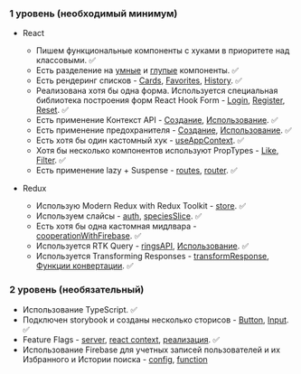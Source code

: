 ### 1 уровень (необходимый минимум)

- React

  - Пишем функциональные компоненты c хуками в приоритете над классовыми. ✅
  - Есть разделение на [умные](https://github.com/Danu-IT/thelordoftherings/blob/main/src/pages/General/Home/components/Filters/Filters.tsx#L9) и [глупые](https://github.com/Danu-IT/thelordoftherings/blob/main/src/components/UI/Button/Button.tsx#L14) компоненты. ✅
  - Есть рендеринг списков - [Cards](https://github.com/Danu-IT/thelordoftherings/blob/main/src/pages/General/Home/Home.tsx#L104), [Favorites](https://github.com/Danu-IT/thelordoftherings/blob/main/src/pages/Private/Favorite/Favorite.tsx#L18), [History](https://github.com/Danu-IT/thelordoftherings/blob/main/src/pages/Private/History/History.tsx#L54). ✅
  - Реализована хотя бы одна форма. Используется специальная библиотека построения форм React Hook Form - [Login](https://github.com/Danu-IT/thelordoftherings/blob/main/src/pages/Public/Login/Login.tsx#L26), [Register](https://github.com/Danu-IT/thelordoftherings/blob/main/src/pages/Public/Register/Register.tsx#L16), [Reset](https://github.com/Danu-IT/thelordoftherings/blob/main/src/pages/Public/Register/Register.tsx#L16). ✅
  - Есть применение Контекст API - [Создание](https://github.com/Danu-IT/thelordoftherings/blob/main/src/context/index.ts), [Использование](https://github.com/Danu-IT/thelordoftherings/blob/main/src/components/Card/Card.tsx#L27). ✅
  - Есть применение предохранителя - [Создание](https://github.com/Danu-IT/thelordoftherings/blob/main/src/components/ErrorBoundary/ErrorBoundary.tsx#L13), [Использование](https://github.com/Danu-IT/thelordoftherings/blob/main/src/components/ErrorBoundary/ErrorBoundary.tsx#L13). ✅
  - Есть хотя бы один кастомный хук - [useAppContext](https://github.com/Danu-IT/thelordoftherings/blob/main/src/hooks/useAppContext.ts). ✅
  - Хотя бы несколько компонентов используют PropTypes - [Like](https://github.com/Danu-IT/thelordoftherings/blob/main/src/components/Like/Like.jsx#L17), [Filter](https://github.com/Danu-IT/thelordoftherings/blob/main/src/components/Filter/Filter.jsx#L6). ✅
  - Есть применение lazy + Suspense - [routes](https://github.com/Danu-IT/thelordoftherings/blob/main/src/routes/index.ts#L3), [router](https://github.com/Danu-IT/thelordoftherings/blob/main/src/components/Router/Router.tsx#L13). ✅

- Redux
  - Использую Modern Redux with Redux Toolkit - [store](https://github.com/Danu-IT/thelordoftherings/blob/main/src/store/index.ts). ✅
  - Используем слайсы - [auth](https://github.com/Danu-IT/thelordoftherings/blob/main/src/store/slices/auth.ts#L22), [speciesSlice](https://github.com/Danu-IT/thelordoftherings/blob/main/src/store/slices/speciesSlice.ts#L17C14-L17C27). ✅
  - Есть хотя бы одна кастомная мидлвара - [cooperationWithFirebase](https://github.com/Danu-IT/thelordoftherings/blob/main/src/store/middleware/cooperationWithFirebase.tsx#L5C14-L5C37). ✅
  - Используется RTK Query - [ringsAPI](https://github.com/Danu-IT/thelordoftherings/blob/main/src/store/services/RingsService.ts#L4), [Использование](https://github.com/Danu-IT/thelordoftherings/blob/main/src/store/services/RingsService.ts#L4). ✅
  - Используется Transforming Responses - [transformResponse](https://github.com/Danu-IT/thelordoftherings/blob/main/src/store/services/RingsService.ts#L21), [Функции конвертации](https://github.com/Danu-IT/thelordoftherings/blob/main/src/utils/converter.ts#L2). ✅

### 2 уровень (необязательный)

- Использование TypeScript. ✅
- Подключен storybook и созданы несколько сторисов - [Button](https://github.com/Danu-IT/thelordoftherings/blob/main/src/components/UI/Button/Button.stories.tsx), [Input](https://github.com/Danu-IT/thelordoftherings/blob/main/src/components/UI/Input/Input.stories.tsx). ✅
- Feature Flags - [server](https://github.com/Danu-IT/thelordoftherings/blob/main/server/index.js), [react context](https://github.com/Danu-IT/thelordoftherings/blob/main/src/App/App.tsx#L37), [реализация](https://github.com/Danu-IT/thelordoftherings/blob/main/src/components/Card/Card.tsx#L68). ✅
- Использование Firebase для учетных записей пользователей и их Избранного и Истории поиска - [config](https://github.com/Danu-IT/thelordoftherings/blob/main/src/firebase/index.ts), [function](https://github.com/Danu-IT/thelordoftherings/blob/main/src/firebase/change.ts)
